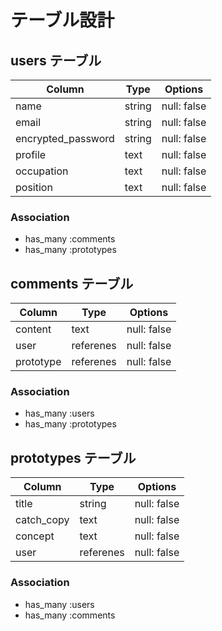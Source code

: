 # テーブル設計

## users テーブル

| Column             | Type   | Options     |
| ------------------ | ------ | ----------- |
| name               | string | null: false |
| email              | string | null: false |
| encrypted_password | string | null: false |
| profile            | text   | null: false |
| occupation         | text   | null: false |
| position           | text   | null: false |

### Association

- has_many :comments
- has_many :prototypes

## comments テーブル

| Column             | Type   | Options     |
| ------------------ | ------ | ----------- |
| content            | text   | null: false |
| user               | referenes | null: false |
| prototype          | referenes | null: false |

### Association

- has_many :users
- has_many :prototypes

## prototypes テーブル

| Column             | Type   | Options     |
| ------------------ | ------ | ----------- |
| title              | string | null: false |
| catch_copy         | text   | null: false |
| concept            | text   | null: false |
| user               | referenes | null: false |

### Association

- has_many :users
- has_many :comments